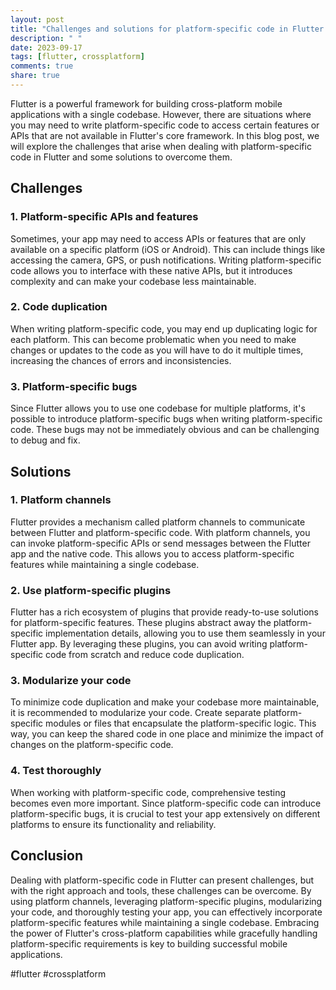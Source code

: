 ```yaml
---
layout: post
title: "Challenges and solutions for platform-specific code in Flutter."
description: " "
date: 2023-09-17
tags: [flutter, crossplatform]
comments: true
share: true
---
```


Flutter is a powerful framework for building cross-platform mobile applications with a single codebase. However, there are situations where you may need to write platform-specific code to access certain features or APIs that are not available in Flutter's core framework. In this blog post, we will explore the challenges that arise when dealing with platform-specific code in Flutter and some solutions to overcome them.

## Challenges

### 1. Platform-specific APIs and features

Sometimes, your app may need to access APIs or features that are only available on a specific platform (iOS or Android). This can include things like accessing the camera, GPS, or push notifications. Writing platform-specific code allows you to interface with these native APIs, but it introduces complexity and can make your codebase less maintainable.

### 2. Code duplication

When writing platform-specific code, you may end up duplicating logic for each platform. This can become problematic when you need to make changes or updates to the code as you will have to do it multiple times, increasing the chances of errors and inconsistencies.

### 3. Platform-specific bugs

Since Flutter allows you to use one codebase for multiple platforms, it's possible to introduce platform-specific bugs when writing platform-specific code. These bugs may not be immediately obvious and can be challenging to debug and fix.

## Solutions

### 1. Platform channels

Flutter provides a mechanism called platform channels to communicate between Flutter and platform-specific code. With platform channels, you can invoke platform-specific APIs or send messages between the Flutter app and the native code. This allows you to access platform-specific features while maintaining a single codebase.

### 2. Use platform-specific plugins

Flutter has a rich ecosystem of plugins that provide ready-to-use solutions for platform-specific features. These plugins abstract away the platform-specific implementation details, allowing you to use them seamlessly in your Flutter app. By leveraging these plugins, you can avoid writing platform-specific code from scratch and reduce code duplication.

### 3. Modularize your code

To minimize code duplication and make your codebase more maintainable, it is recommended to modularize your code. Create separate platform-specific modules or files that encapsulate the platform-specific logic. This way, you can keep the shared code in one place and minimize the impact of changes on the platform-specific code.

### 4. Test thoroughly

When working with platform-specific code, comprehensive testing becomes even more important. Since platform-specific code can introduce platform-specific bugs, it is crucial to test your app extensively on different platforms to ensure its functionality and reliability.

## Conclusion

Dealing with platform-specific code in Flutter can present challenges, but with the right approach and tools, these challenges can be overcome. By using platform channels, leveraging platform-specific plugins, modularizing your code, and thoroughly testing your app, you can effectively incorporate platform-specific features while maintaining a single codebase. Embracing the power of Flutter's cross-platform capabilities while gracefully handling platform-specific requirements is key to building successful mobile applications.

#flutter #crossplatform